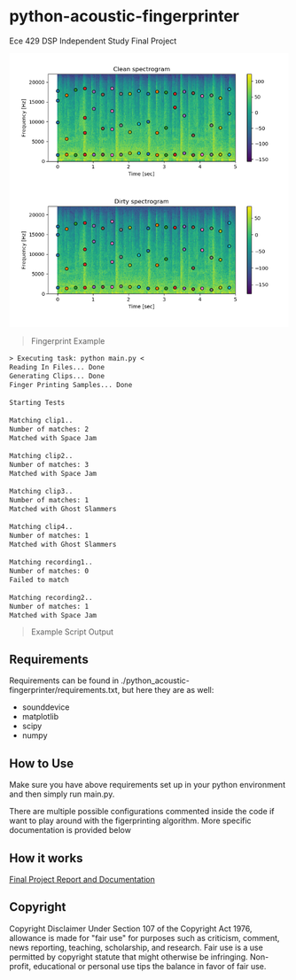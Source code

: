 # python-acoustic-fingerprinter

Ece 429 DSP Independent Study Final Project

![example fingerprint](https://raw.githubusercontent.com/chrisdruta/python-acoustic-fingerprinter/master/images/example.png)

> Fingerprint Example

```
> Executing task: python main.py <
Reading In Files... Done
Generating Clips... Done
Finger Printing Samples... Done

Starting Tests

Matching clip1..
Number of matches: 2
Matched with Space Jam

Matching clip2..
Number of matches: 3
Matched with Space Jam

Matching clip3..
Number of matches: 1
Matched with Ghost Slammers

Matching clip4..
Number of matches: 1
Matched with Ghost Slammers

Matching recording1..
Number of matches: 0
Failed to match

Matching recording2..
Number of matches: 1
Matched with Space Jam
```

> Example Script Output

## Requirements

Requirements can be found in ./python_acoustic-fingerprinter/requirements.txt, but here they are as well:

* sounddevice
* matplotlib
* scipy
* numpy

## How to Use

Make sure you have above requirements set up in your python environment and then simply run main.py.

There are multiple possible configurations commented inside the code if want to play around with the figerprinting algorithm. More specific documentation is provided below

## How it works

[Final Project Report and Documentation](https://raw.githubusercontent.com/chrisdruta/python-acoustic-fingerprinter/master/images/report.pdf "Project Report")

## Copyright

Copyright Disclaimer Under Section 107 of the Copyright Act 1976, allowance is made for "fair use" for purposes such as criticism, comment, news reporting, teaching, scholarship, and research. Fair use is a use permitted by copyright statute that might otherwise be infringing. Non-profit, educational or personal use tips the balance in favor of fair use.
